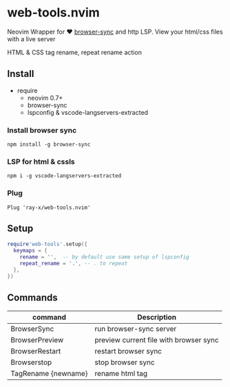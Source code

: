 # web-tools.nvim

Neovim Wrapper for ❤️ [browser-sync](https://github.com/BrowserSync/browser-sync) and http LSP.
View your html/css files with a live server

HTML & CSS tag rename, repeat rename action

## Install

- require
  - neovim 0.7+
  - browser-sync
  - lspconfig & vscode-langservers-extracted

### Install browser sync

```
npm install -g browser-sync

```

### LSP for html & cssls

```
npm i -g vscode-langservers-extracted

```

### Plug

```vim
Plug 'ray-x/web-tools.nvim'

```

## Setup

```lua
require'web-tools'.setup({
  keymaps = {
    rename = '',  -- by default use same setup of lspconfig
    repeat_rename = '.', -- . to repeat
  },
})

```

## Commands

| command        | Description                            |
| -------------- | -------------------------------------- |
| BrowserSync    | run browser-sync server                |
| BrowserPreview | preview current file with browser sync |
| BrowserRestart | restart browser sync                   |
| Browserstop    | stop browser sync                      |
| TagRename {newname}     | rename html tag                        |
